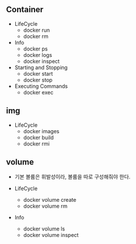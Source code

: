 
## Container

- LifeCycle
	- docker run
	- docker rm
- Info
	- docker ps
	- docker logs
	- docker inspect
- Starting and Stopping
	- docker start
	- docker stop
- Executing Commands
	- docker exec

 ## img
- LifeCycle
	- docker images
	- docker build
	- docker rmi

## volume
- 기본 볼륨은 휘발성이라, 볼륨을 따로 구성해줘야 한다.

- LifeCycle
	- docker volume create
	- docker volume rm
- Info
	- docker volume ls
	- docker volume inspect

